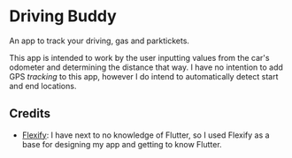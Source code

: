 # Driving Buddy

An app to track your driving, gas and parktickets.

This app is intended to work by the user inputting values from the car's odometer and determining the distance that way. I have no intention to add GPS *tracking* to this app, however I do intend to automatically detect start and end locations.

## Credits
- [Flexify](https://github.com/brandonp2412/Flexify): I have next to no knowledge of Flutter, so I used Flexify as a base for designing my app and getting to know Flutter.
